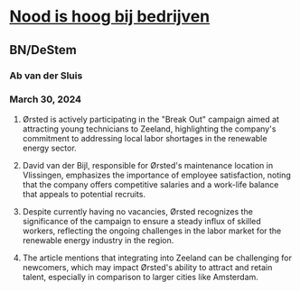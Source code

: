 # [Nood is hoog bij bedrijven](https://advance.lexis.com/api/document?collection=news&id=urn:contentItem:6BNS-9S91-JC8X-63WN-00000-00&context=1519360)
## BN/DeStem
### Ab van der Sluis
### March 30, 2024

1. Ørsted is actively participating in the "Break Out" campaign aimed at attracting young technicians to Zeeland, highlighting the company's commitment to addressing local labor shortages in the renewable energy sector.

2. David van der Bijl, responsible for Ørsted's maintenance location in Vlissingen, emphasizes the importance of employee satisfaction, noting that the company offers competitive salaries and a work-life balance that appeals to potential recruits.

3. Despite currently having no vacancies, Ørsted recognizes the significance of the campaign to ensure a steady influx of skilled workers, reflecting the ongoing challenges in the labor market for the renewable energy industry in the region.

4. The article mentions that integrating into Zeeland can be challenging for newcomers, which may impact Ørsted's ability to attract and retain talent, especially in comparison to larger cities like Amsterdam.